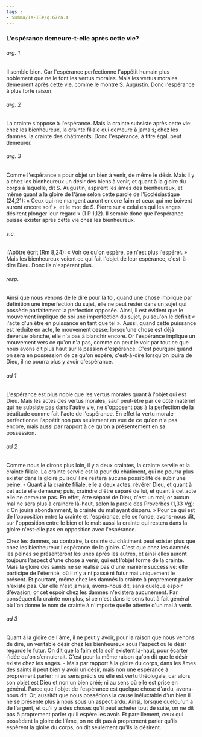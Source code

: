 ```yaml
---
tags : 
- Summa/Ia-IIæ/q.67/a.4
---
```


### L'espérance demeure-t-elle après cette vie?

###### arg. 1
Il semble bien. Car l'espérance perfectionne l'appétit humain plus noblement que ne le font les vertus morales. Mais les vertus morales demeurent après cette vie, comme le montre S. Augustin. Donc l'espérance à plus forte raison. 

###### arg. 2
La crainte s'oppose à l'espérance. Mais la crainte subsiste après cette vie: chez les bienheureux, la crainte filiale qui demeure à jamais; chez les damnés, la crainte des châtiments. Donc l'espérance, à titre égal, peut demeurer. 

###### arg. 3
Comme l'espérance a pour objet un bien à venir, de même le désir. Mais il y a chez les bienheureux un désir des biens à venir, et quant à la gloire du corps à laquelle, dit S. Augustin, aspirent les âmes des bienheureux, et même quant à la gloire de l'âme selon cette parole de l'Ecclésiastique (24,21): « Ceux qui me mangent auront encore faim et ceux qui me boivent auront encore soif », et le mot de S. Pierre sur « celui en qui les anges désirent plonger leur regard » (1 P 1,12). Il semble donc que l'espérance puisse exister après cette vie chez les bienheureux. 

###### s.c.
l'Apôtre écrit (Rm 8,24): « Voir ce qu'on espère, ce n'est plus l'espérer. » Mais les bienheureux voient ce qui fait l'objet de leur espérance, c'est-à-dire Dieu. Donc ils n'espèrent plus. 

###### resp.
Ainsi que nous venons de le dire pour la foi, quand une chose implique par définition une imperfection du sujet, elle ne peut rester dans un sujet qui possède parfaitement la perfection opposée. Ainsi, il est évident que le mouvement implique de soi une imperfection du sujet, puisqu'on le définit « l'acte d'un être en puissance en tant que tel ». Aussi, quand cette puissance est réduite en acte, le mouvement cesse: lorsqu'une chose est déjà devenue blanche, elle n'a pas à blanchir encore. Or l'espérance implique un mouvement vers ce qu'on n'a pas, comme on peut le voir par tout ce que nous avons dit plus haut sur la passion d'espérance. C'est pourquoi quand on sera en possession de ce qu'on espère, c'est-à-dire lorsqu'on jouira de Dieu, il ne pourra plus y avoir d'espérance. 

###### ad 1
L'espérance est plus noble que les vertus morales quant à l'objet qui est Dieu. Mais les actes des vertus morales, sauf peut-être par ce côté matériel qui ne subsiste pas dans l'autre vie, ne s'opposent pas à la perfection de la béatitude comme fait l'acte de l'espérance. En effet la vertu morale perfectionne l'appétit non pas seulement en vue de ce qu'on n'a pas encore, mais aussi par rapport à ce qu'on a présentement en sa possession. 

###### ad 2
Comme nous le dirons plus loin, il y a deux craintes, la crainte servile et la crainte filiale. La crainte servile est la peur du châtiment, qui ne pourra plus exister dans la gloire puisqu'il ne restera aucune possibilité de subir une peine. - Quant à la crainte filiale, elle a deux actes: révérer Dieu, et quant à cet acte elle demeure; puis, craindre d'être séparé de lui, et quant à cet acte elle ne demeure pas. En effet, être séparé de Dieu, c'est un mal; or aucun mal ne sera plus à craindre là-haut, selon la parole des Proverbes (1,33 Vg): « On jouira abondamment, la crainte du mal ayant disparu. » Pour ce qui est de l'opposition entre la crainte et l'espérance, elle se fonde, avons-nous dit, sur l'opposition entre le bien et le mal: aussi la crainte qui restera dans la gloire n'est-elle pas en opposition avec l'espérance. 

Chez les damnés, au contraire, la crainte du châtiment peut exister plus que chez les bienheureux l'espérance de la gloire. C'est que chez les damnés les peines se présenteront les unes après les autres, et ainsi elles auront toujours l'aspect d'une chose à venir, qui est l'objet forme de la crainte. Mais la gloire des saints ne se réalise pas d'une manière successive: elle participe de l'éternité, où il n'y a ni passé ni futur mai uniquement le présent. Et pourtant, même chez les damnés la crainte à proprement parler n'existe pas. Car elle n'est jamais, avons-nous dit, sans quelque espoir d'évasion; or cet espoir chez les damnés n'existera aucunement. Par conséquent la crainte non plus, si ce n'est dans le sens tout à fait général où l'on donne le nom de crainte à n'importe quelle attente d'un mal à venir. 

###### ad 3
Quant à la gloire de l'âme, il ne peut y avoir, pour la raison que nous venons de dire, un véritable désir chez les bienheureux sous l'aspect où le désir regarde le futur. On dit que la faim et la soif existent là-haut, pour écarter l'idée qu'on s’ennuierait. C'est pour la même raison qu'on dit que le désir existe chez les anges. - Mais par rapport à la gloire du corps, dans les âmes des saints il peut bien y avoir un désir, mais non une espérance à proprement parler; ni au sens précis où elle est vertu théologale, car alors son objet est Dieu et non un bien créé; ni au sens où elle est prise en général. Parce que l'objet de l'espérance est quelque chose d'ardu, avons-nous dit. Or, aussitôt que nous possédons la cause inéluctable d'un bien il ne se présente plus à nous sous un aspect ardu. Ainsi, lorsque quelqu'un a de l'argent, et qu'il y a des choses qu'il peut acheter tout de suite, on ne dit pas à proprement parler qu'il espère les avoir. Et pareillement, ceux qui possèdent la gloire de l'âme, on ne dit pas à proprement parler qu'ils espèrent la gloire du corps; on dit seulement qu'ils la désirent. 

